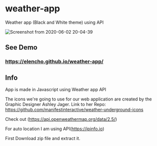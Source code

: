 # weather-app
Weather app (Black and White theme) using API

![Screenshot from 2020-06-02 20-04-39](https://user-images.githubusercontent.com/53994979/83542847-966ae580-a50c-11ea-90fb-59474679e5d7.png)



## See Demo

### https://elencho.github.io/weather-app/
 
 
 
 
## Info
App is made in Javascript using Weather app API 


The icons we're going to use for our web application are created by the Graphic Designer Ashley Jager.
Link to her Repo: https://github.com/manifestinteractive/weather-underground-icons

Check out (https://api.openweathermap.org/data/2.5/)

For auto location I am using API(https://ipinfo.io)

First Download zip file and extract it.

